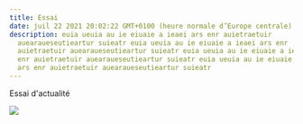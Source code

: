 ```yaml
---
title: Essai
date: juil 22 2021 20:02:22 GMT+0100 (heure normale d’Europe centrale)
description: euia ueuia au ie eiuaie a ieaei ars enr auietraetuir
  auearaueseutieartur suieatr euia ueuia au ie eiuaie a ieaei ars enr
  auietraetuir auearaueseutieartur suieatr euia ueuia au ie eiuaie a ieaei ars
  enr auietraetuir auearaueseutieartur suieatr euia ueuia au ie eiuaie a ieaei
  ars enr auietraetuir auearaueseutieartur suieatr
---
```

Essai d'actualité

![](/img/10.png)